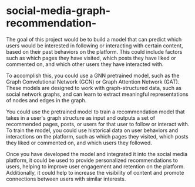 # social-media-graph-recommendation-
The goal of this project would be to build a model that can predict which users would be interested in following or interacting with certain content, based on their past behaviors on the platform. This could include factors such as which pages they have visited, which posts they have liked or commented on, and which other users they have interacted with.

To accomplish this, you could use a GNN pretrained model, such as the Graph Convolutional Network (GCN) or Graph Attention Network (GAT). These models are designed to work with graph-structured data, such as social network graphs, and can learn to extract meaningful representations of nodes and edges in the graph.

You could use the pretrained model to train a recommendation model that takes in a user's graph structure as input and outputs a set of recommended pages, posts, or users for that user to follow or interact with. To train the model, you could use historical data on user behaviors and interactions on the platform, such as which pages they visited, which posts they liked or commented on, and which users they followed.

Once you have developed the model and integrated it into the social media platform, it could be used to provide personalized recommendations to users, helping to improve user engagement and retention on the platform. Additionally, it could help to increase the visibility of content and promote connections between users with similar interests.
